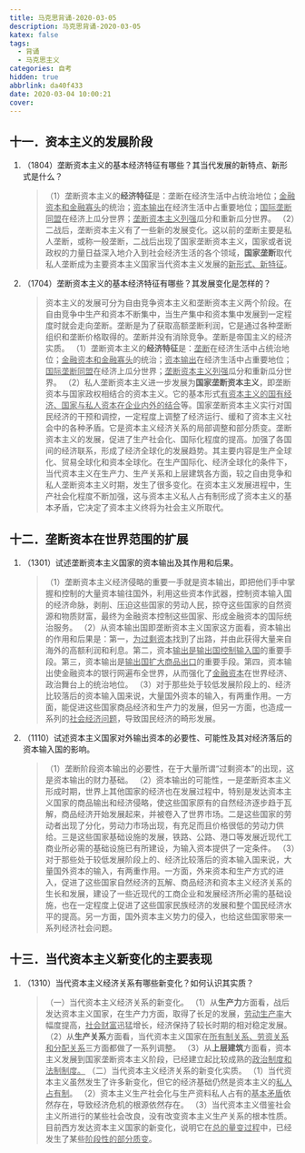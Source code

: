 ```yaml
---
title: 马克思背诵-2020-03-05
description: 马克思背诵-2020-03-05
katex: false
tags:
  - 背诵
  - 马克思主义
categories: 自考
hidden: true
abbrlink: da40f433
date: 2020-03-04 10:00:21
cover:
---
```


## 十一．资本主义的发展阶段

1. （1804）垄断资本主义的基本经济特征有哪些？其当代发展的新特点、新形式是什么？

   > （1）垄断资本主义的**经济特征**是：垄断在经济生活中占统治地位；<u>金融资本和金融寡头</u>的统治；<u>资本输出</u>在经济生活中占重要地位；<u>国际垄断同盟</u>在经济上瓜分世界；<u>垄断资本主义列强</u>瓜分和重新瓜分世界。
   > （2）二战后，垄断资本主义有了一些新的发展变化。这以前的垄断主要是私人垄断，或称一般垄断，二战后出现了国家垄断资本主义，国家或者说政权的力量日益深入地介入到社会经济生活的各个领域，**国家垄断**取代私人垄断成为主要资本主义国家当代资本主义发展的<u>新形式、新特征</u>。

2. （1704）垄断资本主义的基本经济特征有哪些？其发展变化是怎样的？

   > 资本主义的发展可分为自由竞争资本主义和垄断资本主义两个阶段。在自由竞争中生产和资本不断集中，当生产集中和资本集中发展到一定程度时就会走向垄断。垄断是为了获取高额垄断利润，它是通过各种垄断组织和垄断价格取得的。垄断并没有消除竞争。垄断是帝国主义的经济实质。
   > （1）垄断资本主义的**经济特征**是：<u>垄断</u>在经济生活中占统治地位；<u>金融资本和金融寡头</u>的统治；<u>资本输出</u>在经济生活中占重要地位；<u>国际垄断同盟</u>在经济上瓜分世界；<u>垄断资本主义列强</u>瓜分和重新瓜分世界。
   > （2）私人垄断资本主义进一步发展为**国家垄断资本主义**，即垄断资本与国家政权相结合的资本主义。它的基本形式<u>有资本主义的国有经济、国家与私人资本在企业内外的结合</u>等。国家垄断资本主义实行对国民经济的干预和调控，一定程度上调整了经济运行、缓和了资本主义社会中的各种矛盾。它是资本主义经济关系的局部调整和部分质变。垄断资本主义的发展，促进了生产社会化、国际化程度的提高。加强了各国间的经济联系，形成了经济全球化的发展趋势。其主要内容是生产全球化、贸易全球化和资本全球化。在生产国际化、经济全球化的条件下，当代资本主义在生产力、生产关系和上层建筑各方面，较之自由竞争和私人垄断资本主义时期，发生了很多变化。在资本主义发展进程中，生产社会化程度不断加强，这与资本主义私人占有制形成了资本主义的基本矛盾，它决定了资本主义终将为社会主义所取代。



## 十二．垄断资本在世界范围的扩展

1. （1301）试述垄断资本主义国家的资本输出及其作用和后果。

   > （1）垄断资本主义经济侵略的重要一手就是资本输出，即把他们手中掌握和控制的大量资本输往国外，利用这些资本作武器，控制资本输入国的经济命脉，剥削、压迫这些国家的劳动人民，掠夺这些国家的自然资源和物质财富，最终为金融资本控制这些国家、形成金融资本的国际统治服务。
   > （2）从资本输出国即垄断资本主义国家这方面看，资本输出的作用和后果是：第一，<u>为过剩资本</u>找到了出路，并由此获得大量来自海外的高额利润和利息。第二，资本<u>输出是输出国控制输入国</u>的重要手段。第三，资本输出是<u>输出国扩大商品出口</u>的重要手段。第四，资本输出使金融资本的银行网遍布全世界，从而强化了<u>金融资本</u>在世界经济、政治舞台上的统治地位。
   > （3）对于那些处于较低发展阶段上的、经济比较落后的资本输入国来说，大量国外资本的输入，有两重作用。一方面，能促进这些国家商品经济和生产力的发展，但另一方面，也造成一系列的<u>社会经济问题</u>，导致国民经济的畸形发展。

2. （1110）试述资本主义国家对外输出资本的必要性、可能性及其对经济落后的资本输入国的影响。

   > （1）垄断阶段资本输出的必要性，在于大量所谓“过剩资本”的出现，这是资本输出的财力基础。
   > （2）资本输出的可能性，一是垄断资本主义形成时期，世界上其他国家的经济也在发展过程中，特别是发达资本主义国家的商品输出和经济侵略，使这些国家原有的自然经济逐步趋于瓦解，商品经济开始发展起来，并被卷入了世界市场。二是这些国家的劳动者出现了分化，劳动力市场出现，有充足而且价格很低的劳动力供给。三是这些国家基础设施的发展，铁路、公路、港口等发展近现代工商业所必需的基础设施已有所建设，为输入资本提供了一定条件。
   > （3）对于那些处于较低发展阶段上的、经济比较落后的资本输入国来说，大量国外资本的输入，有两重作用。一方面，外来资本和生产方式的进入，促进了这些国家自然经济的瓦解、商品经济和资本主义经济关系的生长和发展，建设了一些近现代的工商企业和发展经济所必需的基础设施，也在一定程度上促进了这些国家民族经济的发展和整个国民经济水平的提高。另一方面，国外资本主义势力的侵入，也给这些国家带来一系列经济社会问题。



## 十三．当代资本主义新变化的主要表现

1. （1310）当代资本主义经济关系有哪些新变化？如何认识其实质？
   
   > （一）当代资本主义经济关系的新变化。
   > （1）从**生产力**方面看，战后发达资本主义国家，在生产力方面，取得了长足的发展，<u>劳动生产率</u>大幅度提高，<u>社会财富</u>迅猛增长，经济保持了较长时期的相对稳定发展。
   > （2）从**生产关系**方面看，当代资本主义国家在<u>所有制关系、劳资关系和分配关系</u>三方面都做了一系列调整。
   > （3）从**上层建筑**方面看，资本主义发展到国家垄断资本主义阶段，已经建立起比较成熟的<u>政治制度和法制制度。</u>
   > （二）当代资本主义经济关系的新变化实质。
   > （1）当代资本主义虽然发生了许多新变化，但它的经济基础仍然是资本主义的<u>私人占有制</u>。
   > （2）资本主义生产社会化与生产资料私人占有的<u>基本矛盾</u>依然存在，导致经济危机的根源依然存在。
   > （3）当代资本主义借鉴社会主义所进行的某些社会改良，没有改变资本主义生产关系的根本性质。目前西方发达资本主义国家的新变化，说明它在<u>总的量变过程</u>中，已经发生了某些<u>阶段性的部分质变</u>。